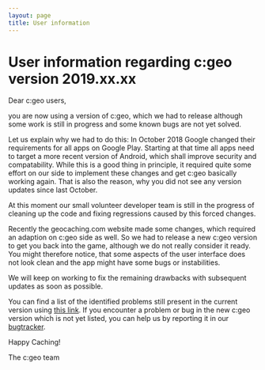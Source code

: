 ```yaml
---
layout: page
title: User information
---
```


# User information regarding c:geo version 2019.xx.xx

Dear c:geo users,

you are now using a version of c:geo, which we had to release although some work is still in progress and some known bugs are not yet solved.

Let us explain why we had to do this:
In October 2018 Google changed their requirements for all apps on Google Play. Starting at that time all apps need to target a more recent version of Android, which shall improve security and compatability. While this is a good thing in principle, it required quite some effort on our side to implement these changes and get c:geo basically working again. 
That is also the reason, why you did not see any version updates since last October.

At this moment our small volunteer developer team is still in the progress of cleaning up the code and fixing regressions caused by this forced changes.

Recently the geocaching.com website made some changes, which required an adaption on c:geo side as well. So we had to release a new c:geo version to get you back into the game, although we do not really consider it ready. You might therefore notice, that some aspects of the user interface does not look clean and the app might have some bugs or instabilities.

We will keep on working to fix the remaining drawbacks with subsequent updates as soon as possible.

You can find a list of the identified problems still present in the current version using [this link](https://github.com/cgeo/cgeo/issues?utf8=%E2%9C%93&q=is%3Aissue+label%3Asdk26-regression+).
If you encounter a problem or bug in the new c:geo version which is not yet listed, you can help us by reporting it in our [bugtracker](https://github.com/cgeo/cgeo/issues/new).

Happy Caching!

The c:geo team

